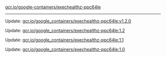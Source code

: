 [gcr.io/google-containers/exechealthz-ppc64le](https://hub.docker.com/r/cruse/exechealthz-ppc64le/tags/) 

----
Update: [gcr.io/google_containers/exechealthz-ppc64le:v1.2.0](https://hub.docker.com/r/cruse/exechealthz-ppc64le/tags/)

Update: [gcr.io/google_containers/exechealthz-ppc64le:1.2](https://hub.docker.com/r/cruse/exechealthz-ppc64le/tags/)

Update: [gcr.io/google_containers/exechealthz-ppc64le:1.1](https://hub.docker.com/r/cruse/exechealthz-ppc64le/tags/)

Update: [gcr.io/google_containers/exechealthz-ppc64le:1.0](https://hub.docker.com/r/cruse/exechealthz-ppc64le/tags/)

